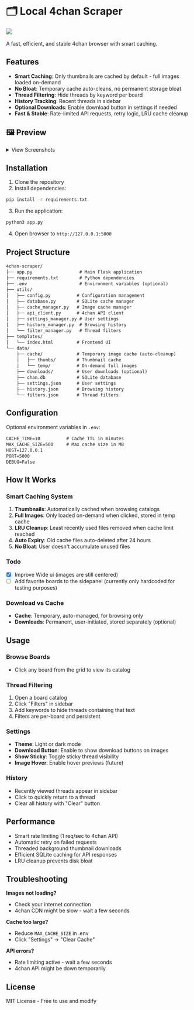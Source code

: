 <div align="left">

# 🗂️ Local 4chan Scraper

<!-- WIP badge (top, centered) -->
<p align="left">
  <img src="https://img.shields.io/badge/🚧%20work%20in%20progress-orange?style=for-the-badge&labelColor=1f2937">
</p>

<div align="left">

A fast, efficient, and stable 4chan browser with smart caching.

## Features

- **Smart Caching**: Only thumbnails are cached by default - full images loaded on-demand
- **No Bloat**: Temporary cache auto-cleans, no permanent storage bloat
- **Thread Filtering**: Hide threads by keyword per board
- **History Tracking**: Recent threads in sidebar
- **Optional Downloads**: Enable download button in settings if needed
- **Fast & Stable**: Rate-limited API requests, retry logic, LRU cache cleanup

## 🖼️ Preview

<details>
<summary>View Screenshots</summary>


### Thread (Light Mode)
<img src="Previews/lightmode-thread.png" align="center" alt="Thread Light Mode Preview" width="600" style="display: block; margin: 32px auto; border: 2px solid #555; border-radius: 12px; box-shadow: 0 4px 10px rgba(0, 0, 0, 0.3);">


### All Boards
<img src="Previews/all-boards.png" align="center" alt="All Boards Preview" width="600" style="display: block; margin: 32px auto; border: 2px solid #555; border-radius: 12px; box-shadow: 0 4px 10px rgba(0, 0, 0, 0.3);">

### Board Catalog
<img src="Previews/board.png" align="center" alt="Board Catalog Preview" width="600" style="display: block; margin: 32px auto; border: 2px solid #555; border-radius: 12px; box-shadow: 0 4px 10px rgba(0, 0, 0, 0.3);">

### Filter Interface
<img src="Previews/filter.png" align="center" alt="Filter Interface Preview" width="600" style="display: block; margin: 32px auto; border: 2px solid #555; border-radius: 12px; box-shadow: 0 4px 10px rgba(0, 0, 0, 0.3);">

### Settings
<img src="Previews/settings.png" align="center" alt="Settings Panel Preview" width="600" style="display: block; margin: 32px auto; border: 2px solid #555; border-radius: 12px; box-shadow: 0 4px 10px rgba(0, 0, 0, 0.3);">

### Sidebar
<img src="Previews/sidebar.png" align="center" alt="Sidebar Preview" width="200" style="display: block; margin: 32px auto; border: 2px solid #555; border-radius: 12px; box-shadow: 0 4px 10px rgba(0, 0, 0, 0.3);">

</details>

## Installation

1. Clone the repository
2. Install dependencies:
```bash
pip install -r requirements.txt
```

3. Run the application:
```bash
python3 app.py
```

4. Open browser to `http://127.0.0.1:5000`

## Project Structure

```
4chan-scraper/
├── app.py                  # Main Flask application
├── requirements.txt        # Python dependencies
├── .env                    # Environment variables (optional)
├── utils/
│   ├── config.py          # Configuration management
│   ├── database.py        # SQLite cache manager
│   ├── cache_manager.py   # Image cache manager
│   ├── api_client.py      # 4chan API client
│   ├── settings_manager.py # User settings
│   ├── history_manager.py  # Browsing history
│   └── filter_manager.py   # Thread filters
├── templates/
│   └── index.html         # Frontend UI
└── data/
    ├── cache/             # Temporary image cache (auto-cleanup)
    │   ├── thumbs/        # Thumbnail cache
    │   └── temp/          # On-demand full images
    ├── downloads/         # User downloads (optional)
    ├── chan.db            # SQLite database
    ├── settings.json      # User settings
    ├── history.json       # Browsing history
    └── filters.json       # Thread filters
```

## Configuration

Optional environment variables in `.env`:

```
CACHE_TIME=10          # Cache TTL in minutes
MAX_CACHE_SIZE=500     # Max cache size in MB
HOST=127.0.0.1
PORT=5000
DEBUG=False
```

## How It Works

### Smart Caching System

1. **Thumbnails**: Automatically cached when browsing catalogs
2. **Full Images**: Only loaded on-demand when clicked, stored in temp cache
3. **LRU Cleanup**: Least recently used files removed when cache limit reached
4. **Auto Expiry**: Old cache files auto-deleted after 24 hours
5. **No Bloat**: User doesn't accumulate unused files

### Todo
- [x] Improve Wide ui (images are still centered)
- [ ] Add favorite boards to the sidepanel (currently only hardcoded for testing purposes)
 
### Download vs Cache

- **Cache**: Temporary, auto-managed, for browsing only
- **Downloads**: Permanent, user-initiated, stored separately (optional)

## Usage

### Browse Boards
- Click any board from the grid to view its catalog

### Thread Filtering
1. Open a board catalog
2. Click "Filters" in sidebar
3. Add keywords to hide threads containing that text
4. Filters are per-board and persistent

### Settings
- **Theme**: Light or dark mode
- **Download Button**: Enable to show download buttons on images
- **Show Sticky**: Toggle sticky thread visibility
- **Image Hover**: Enable hover previews (future)

### History
- Recently viewed threads appear in sidebar
- Click to quickly return to a thread
- Clear all history with "Clear" button

## Performance

- Smart rate limiting (1 req/sec to 4chan API)
- Automatic retry on failed requests
- Threaded background thumbnail downloads
- Efficient SQLite caching for API responses
- LRU cleanup prevents disk bloat

## Troubleshooting

**Images not loading?**
- Check your internet connection
- 4chan CDN might be slow - wait a few seconds

**Cache too large?**
- Reduce `MAX_CACHE_SIZE` in .env
- Click "Settings" → "Clear Cache"

**API errors?**
- Rate limiting active - wait a few seconds
- 4chan API might be down temporarily

## License

MIT License - Free to use and modify
